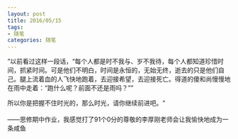 ```yaml
---
layout: post
title: 2016/05/15
tags:
- 随笔
categories: 随笔
---
```

”以前看过这样一段话，“每个人都是时不我与、岁不我待，每个人都知道珍惜时间，抓紧时间。可是他们不明白，时间是永恒的，无始无终，逝去的只是他们自己。腿上流着血的人飞快地跑着，去迎接希望，去迎接死亡。得道的傻和尚慢慢地在雨中走着：“跑什么呢？前面不还是雨吗？””

所以你是把握不住时光的，那么时光，请你继续前进吧。“<br/><br/>——思修期中作业，我感觉打了91个0分的尊敬的李厚刚老师会让我愉快地成为一条咸鱼<br/>